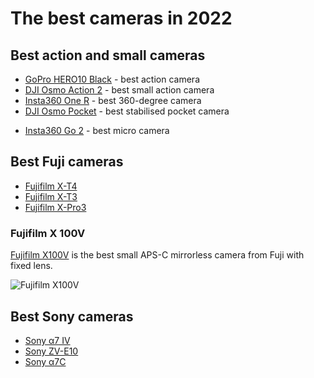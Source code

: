 # The best cameras in 2022

## Best action and small cameras

* [GoPro HERO10 Black](https://gopro.com/en/cz/shop/cameras/hero10-black/CHDHX-101-master.html) - best action camera
* [DJI Osmo Action 2](https://www.dji.com/cz/dji-action-2) - best small action camera
* [Insta360 One R](https://www.insta360.com/product/insta360-oner_twin-edition) - best 360-degree camera
* [DJI Osmo Pocket](https://www.dji.com/cz/pocket-2) - best stabilised pocket camera
- [Insta360 Go 2](https://www.insta360.com/product/insta360-go2) - best micro camera

## Best Fuji cameras

* [Fujifilm X-T4](https://fujifilm-x.com/global/products/cameras/x-t4/)
* [Fujifilm X-T3](https://fujifilm-x.com/global/products/cameras/x-t3/)
* [Fujifilm X-Pro3](https://fujifilm-x.com/en-us/products/cameras/x-pro3/)

### Fujifilm X 100V

[Fujifilm X100V](https://fujifilm-x.com/en-us/products/cameras/x100v/) is the best small APS-C mirrorless camera from Fuji with fixed lens.

![Fujifilm X100V](Photo/Fujifilm%20X100V.png)
## Best Sony cameras

* [Sony α7 IV](https://www.sony.cz/electronics/fotoaparaty-s-vymennymi-objektivy-2/ilce-7m4)
* [Sony ZV-E10](https://www.sony.co.uk/electronics/interchangeable-lens-cameras/zv-e10)
* [Sony α7C](https://www.sony.co.uk/electronics/interchangeable-lens-cameras/ilce-7c)